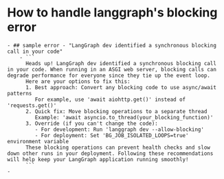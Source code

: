 # How to handle langgraph's blocking error
	- ## sample error - "LangGraph dev identified a synchronous blocking call in your code"
		- ```
		  Heads up! LangGraph dev identified a synchronous blocking call in your code. When running in an ASGI web server, blocking calls can degrade performance for everyone since they tie up the event loop.
		  Here are your options to fix this:
		  1. Best approach: Convert any blocking code to use async/await patterns
		     For example, use 'await aiohttp.get()' instead of 'requests.get()'
		  2. Quick fix: Move blocking operations to a separate thread
		     Example: 'await asyncio.to_thread(your_blocking_function)'
		  3. Override (if you can't change the code):
		     - For development: Run 'langgraph dev --allow-blocking'
		     - For deployment: Set 'BG_JOB_ISOLATED_LOOPS=true' environment variable
		  These blocking operations can prevent health checks and slow down other runs in your deployment. Following these recommendations will help keep your LangGraph application running smoothly!
		  ```
	-